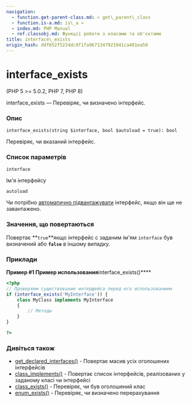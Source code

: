 ```yaml
---
navigation:
  - function.get-parent-class.md: « get\_parent\_class
  - function.is-a.md: is\_a »
  - index.md: PHP Manual
  - ref.classobj.md: Функції роботи з класами та об'єктами
title: interface\_exists
origin_hash: ddf652f5224dc9f1fa9671347921941ca401ea50
---
```

# interface\_exists

(PHP 5 >= 5.0.2, PHP 7, PHP 8)

interface\_exists — Перевіряє, чи визначено інтерфейс.

### Опис

```methodsynopsis
interface_exists(string $interface, bool $autoload = true): bool
```

Перевіряє, чи вказаний інтерфейс.

### Список параметрів

`interface`

Ім'я інтерфейсу

`autoload`

Чи потрібно [автоматично підвантажувати](language.oop5.autoload.md) інтерфейс, якщо він ще не завантажено.

### Значення, що повертаються

Повертає \*\*`true`\*\*якщо інтерфейс c заданим ім'ям `interface` був визначений або **`false`** в іншому випадку.

### Приклади

**Пример #1 Пример использования**interface\_exists()\*\*\*\*

```php
<?php
// Проверяем существование интерфейса перед его использованием
if (interface_exists('MyInterface')) {
    class MyClass implements MyInterface
    {
        // Методы
    }
}

?>
```

### Дивіться також

-   [get\_declared\_interfaces()](function.get-declared-interfaces.md) \- Повертає масив усіх оголошених інтерфейсів
-   [class\_implements()](function.class-implements.md) \- Повертає список інтерфейсів, реалізованих у заданому класі чи інтерфейсі
-   [class\_exists()](function.class-exists.md) \- Перевіряє, чи був оголошений клас
-   [enum\_exists()](function.enum-exists.md) \- Перевіряє, чи визначено перерахування
